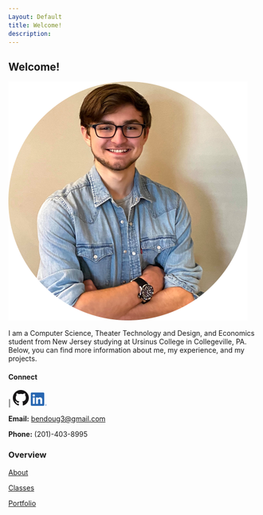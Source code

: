 ```yaml
---
Layout: Default
title: Welcome!
description: 
---
```


## Welcome!

![Headshot](photos\headshotcircular.png)

I am a Computer Science, Theater Technology and Design, and Economics student from New Jersey studying at Ursinus College in Collegeville, PA. Below, you can find more information about me, my experience, and my projects.

#### Connect

| [![Thumbnail of GitHub](photos\GitHub-Mark-32px.png)](https://github.com/bentdoug)         [![LinkedIn Logo](photos\LI-In-Bug.png)](https://linkedin.com/in/benjamin-douglas-1a761518b)    

**Email:** bendoug3@gmail.com

**Phone:** (201)-403-8995


### Overview



[About](./about.html)

[Classes](./courses)

[Portfolio](./portfolio.html)
